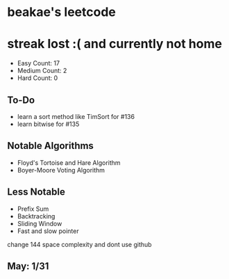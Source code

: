 # beakae's leetcode
# streak lost :( and currently not home

- Easy Count: 17
- Medium Count: 2
- Hard Count: 0

## To-Do

- learn a sort method like TimSort for #136
- learn bitwise for #135

## Notable Algorithms

- Floyd's Tortoise and Hare Algorithm
- Boyer-Moore Voting Algorithm

## Less Notable

- Prefix Sum
- Backtracking
- Sliding Window
- Fast and slow pointer

change 144 space complexity and dont use github

## May: 1/31
